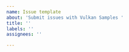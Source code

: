 ```yaml
---
name: Issue template
about: 'Submit issues with Vulkan Samples '
title: ''
labels: ''
assignees: ''

---
```


<!-- if you are experiencing an issue running samples on Vulkan Portability (macOS/iOS/other), please consider filing them to https://github.com/KhronosGroup/Vulkan-Portability instead, or the relevant VkPI implementation (MoltenVK (https://github.com/KhronosGroup/MoltenVK) or gfx-portability (https://github.com/gfx-rs/portability)). -->
